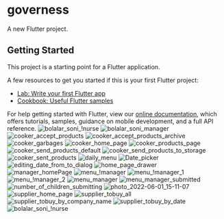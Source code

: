# governess

A new Flutter project.

## Getting Started

This project is a starting point for a Flutter application.

A few resources to get you started if this is your first Flutter project:

- [Lab: Write your first Flutter app](https://flutter.dev/docs/get-started/codelab)
- [Cookbook: Useful Flutter samples](https://flutter.dev/docs/cookbook)

For help getting started with Flutter, view our
[online documentation](https://flutter.dev/docs), which offers tutorials,
samples, guidance on mobile development, and a full API reference.
![bolalar_soni_!nurse](https://user-images.githubusercontent.com/88109580/171384695-fe418507-9547-4844-8b06-29b80ca8fd08.jpg)
![bolalar_soni_manager](https://user-images.githubusercontent.com/88109580/171384761-ec0dfb9d-efd5-494f-a759-09e203c5aaec.jpg)
![cooker_accept_products](https://user-images.githubusercontent.com/88109580/171384763-8a20d8d2-c49e-4cbe-a29c-c1cef4a5d62c.jpg)
![cooker_accept_products_archive](https://user-images.githubusercontent.com/88109580/171384766-3114a936-83b4-4019-8380-4f7096678847.jpg)
![cooker_garbages](https://user-images.githubusercontent.com/88109580/171384767-fe192a9c-9839-40d5-9721-1a565e4140cc.jpg)
![cooker_home_page](https://user-images.githubusercontent.com/88109580/171384772-0bbdd01d-a964-44cc-b848-a83797c07406.jpg)
![cooker_products_page](https://user-images.githubusercontent.com/88109580/171384775-ce793d9c-c5f3-419d-ba4f-095a5fe165e9.jpg)
![cooker_send_products_default](https://user-images.githubusercontent.com/88109580/171384780-07acd1a1-f6cb-4707-875c-6e224692d040.jpg)
![cooker_send_products_to_storage](https://user-images.githubusercontent.com/88109580/171384781-9414d199-c9e1-48c6-9973-33ea41228bc1.jpg)
![cooker_sent_products](https://user-images.githubusercontent.com/88109580/171384784-9a1c2bdd-a83f-4b35-90e5-faf86f727471.jpg)
![daily_menu](https://user-images.githubusercontent.com/88109580/171384789-7a35c624-6553-4d67-97e8-da91f8bd33b3.jpg)
![Date_picker](https://user-images.githubusercontent.com/88109580/171384793-db0ff2a2-5858-4304-8f3f-9b88441839a0.jpg)
![editing_date_from_to_dialog](https://user-images.githubusercontent.com/88109580/171384794-3caf50e3-1143-4b0b-a8ac-c26a4e28b21e.jpg)
![home_page_drawer](https://user-images.githubusercontent.com/88109580/171384798-0e99600d-9504-49ca-a0c1-9c1f3eafbdcf.jpg)
![manager_homePage](https://user-images.githubusercontent.com/88109580/171384800-cd4d0efd-b40c-4459-b54a-9f1d50934210.jpg)
![menu_!manager](https://user-images.githubusercontent.com/88109580/171384801-2916b07b-489e-4bbc-a08d-654f7597582e.jpg)
![menu_!manager_1](https://user-images.githubusercontent.com/88109580/171384802-c8090b70-fd1f-4890-96bb-9bd68cc9c3e6.jpg)
![menu_!manager_2](https://user-images.githubusercontent.com/88109580/171384805-896a901f-b966-4fbc-b80c-775e5eefd6d6.jpg)
![menu_manager](https://user-images.githubusercontent.com/88109580/171384807-5459e3e5-9566-41c5-bf0f-294285694c45.jpg)
![menu_manager_submitted](https://user-images.githubusercontent.com/88109580/171384809-082c2b49-5e02-4811-a683-08530e2197ac.jpg)
![number_of_children_submitting](https://user-images.githubusercontent.com/88109580/171384811-e5feab58-1826-4458-a32d-8bae1e16e2a8.jpg)
![photo_2022-06-01_15-11-07](https://user-images.githubusercontent.com/88109580/171384814-0e0ba61f-50ed-423e-be39-b370694a4630.jpg)
![supplier_home_page](https://user-images.githubusercontent.com/88109580/171384817-83b75921-4c1f-4edb-9926-2e7a6c92de5c.jpg)
![supplier_tobuy_all](https://user-images.githubusercontent.com/88109580/171384820-c166c5d5-0f3b-41d8-9735-ca1cbf76c755.jpg)
![supplier_tobuy_by_company_name](https://user-images.githubusercontent.com/88109580/171384822-8e067832-f39f-4e60-b4c9-a95cd0a8df03.jpg)
![supplier_tobuy_by_date](https://user-images.githubusercontent.com/88109580/171384824-d89b1528-d100-43cf-8912-9ba90d4ed4c7.jpg)
![bolalar_soni_!nurse](https://user-images.githubusercontent.com/88109580/171384826-26b7810e-f5d4-4123-8bba-523317d8d865.jpg)
